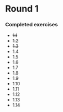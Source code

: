 # Round 1

### Completed exercises

* ~~1.1~~
* ~~1.2~~
* ~~1.3~~
* 1.4
* 1.5
* 1.6
* 1.7
* 1.8
* 1.9
* 1.10
* 1.11
* 1.12
* 1.13
* 1.14
